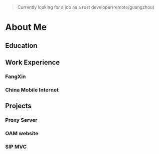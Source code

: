 >Currently looking for a job as a rust developer(remote/guangzhou)

# About Me

## Education

## Work Experience

### FangXin

### China Mobile Internet

## Projects

### Proxy Server

### OAM website

### SIP MVC
